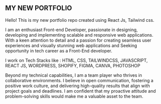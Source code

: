 **MY NEW PORTFOLIO**
--------------------
Hello! 
This is my new portfolio repo created using React Js, Tailwind css.

I am an enthusiast Front-end Developer, passionate in designing, developing and implementing scalable and responsive web applications. With a keen attention to detail and a passion for creating seamless user experiences and visually stunning web applications and Seeking opportunity in tech career as a Front-End developer.

I work on Tech Stacks like : HTML, CSS, TAILWINDCSS, JAVASCRIPT, REACT JS, WORDPRESS, SHOPIFY, FIGMA, CANVA, PHOTOSHOP

Beyond my technical capabilities, I am a team player who thrives in collaborative environments. I believe in open communication, fostering a positive work culture, and delivering high-quality results that align with project goals and deadlines. I am confident that my proactive attitude and problem-solving skills would make me a valuable asset to the team.

